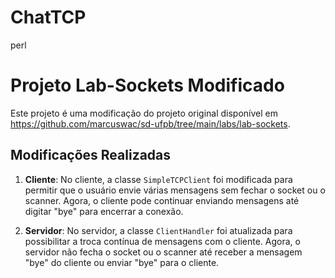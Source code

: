 # ChatTCP
perl

# Projeto Lab-Sockets Modificado

Este projeto é uma modificação do projeto original disponível em https://github.com/marcuswac/sd-ufpb/tree/main/labs/lab-sockets. </br>

## Modificações Realizadas

1. **Cliente**: No cliente, a classe `SimpleTCPClient` foi modificada para permitir que o usuário envie várias mensagens sem fechar o socket ou o scanner. Agora, o cliente pode continuar enviando mensagens até digitar "bye" para encerrar a conexão.

2. **Servidor**: No servidor, a classe `ClientHandler` foi atualizada para possibilitar a troca contínua de mensagens com o cliente. Agora, o servidor não fecha o socket ou o scanner até receber a mensagem "bye" do cliente ou enviar "bye" para o cliente.